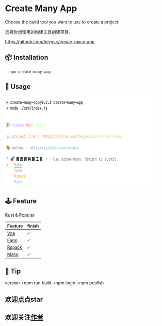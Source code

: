 # Create Many App

Choose the build tool you want to use to create a project.

选择你想使用的构建工具创建项目。

https://github.com/heygsc/create-many-app

## 📦 Installation

```
  npx create-many-app
```

## 🚀 Usage

<img src="https://github.com/heygsc/create-many-app/blob/main/demo.png"  height="300">

## 🕹 Feature

Rust & Popular

| Feature                                           | finish |
| ------------------------------------------------- | ------ |
| [Vite](https://github.com/vitejs/vite)            | ✅     |
| [Farm](https://github.com/farm-fe/farm)           | ✅     |
| [Rspack](https://github.com/web-infra-dev/rspack) | ✅     |
| [Mako](https://github.com/umijs/mako)             | ✅     |

## 🏀 Tip

version->npm run build->npm login->npm publish

## 欢迎点点star
## 欢迎关注[作者](https://github.com/heygsc)
